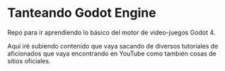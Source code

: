 # Tanteando Godot Engine

Repo para ir aprendiendo lo básico del motor de video-juegos Godot 4.

Aquí iré subiendo contenido que vaya sacando de diversos tutoriales de aficionados que vaya encontrando en YouTube como también cosas de sitios oficiales.